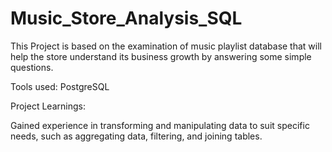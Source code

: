 # Music_Store_Analysis_SQL

This Project is based on the examination of music playlist database that will help the store understand its business growth by answering some simple questions.

Tools used: PostgreSQL

Project Learnings:

Gained experience in transforming and manipulating data to suit specific needs, such as aggregating data, filtering, and joining tables.
